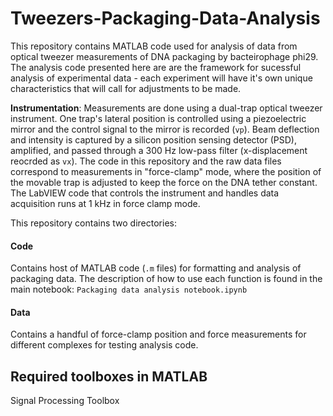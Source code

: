 # Tweezers-Packaging-Data-Analysis

This repository contains MATLAB code used for analysis of data from optical tweezer measurements of DNA packaging by bacteirophage phi29. The analysis code presented here are are the framework for sucessful analysis of experimental data - each experiment will have it's own unique characteristics that will call for adjustments to be made. <br/>

**Instrumentation**: Measurements are done using a dual-trap optical tweezer instrument. One trap's lateral position is controlled using a piezoelectric mirror and the control signal to the mirror is recorded (`vp`). Beam deflection and intensity is captured by a silicon position sensing detector (PSD), amplified, and passed through a 300 Hz low-pass filter (x-displacement reocrded as `vx`). The code in this repository and the raw data files correspond to measurements in "force-clamp" mode, where the position of the movable trap is adjusted to keep the force on the DNA tether constant. The LabVIEW code that controls the instrument and handles data acquisition runs at 1 kHz in force clamp mode.  

This repository contains two directories:

#### Code<br/>
Contains host of MATLAB code (`.m` files) for formatting and analysis of packaging data. The description of how to use each function is found in the main notebook: `Packaging data analysis notebook.ipynb`


#### Data
Contains a handful of force-clamp position and force measurements for different complexes for testing analysis code. 

## Required toolboxes in MATLAB
Signal Processing Toolbox
